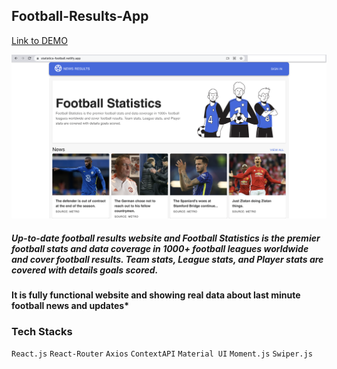 ## Football-Results-App

[Link to DEMO](https://statistics-football.netlify.app/)

![Screenshot](Football-Statistics.png)

##### Up-to-date football results website and Football Statistics is the premier football stats and data coverage in 1000+ football leagues worldwide and cover football results. Team stats, League stats, and Player stats are covered with details goals scored.
#### It is fully functional website and showing real data about last minute football news and updates*

### Tech Stacks
`React.js` `React-Router` `Axios` `ContextAPI` `Material UI` `Moment.js` `Swiper.js`
